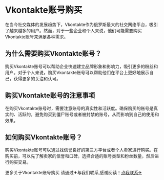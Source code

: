 # Vkontakte账号购买

在当今社交媒体的发展趋势下，Vkontakte作为俄罗斯最大的社交网络平台，吸引了越来越多的用户。然而，对于一些企业和个人来说，他们可能需要购买Vkontakte账号来满足各种需求。

## 为什么需要购买Vkontakte账号？

购买Vkontakte账号可以帮助企业快速建立品牌形象和影响力，吸引更多的粉丝和用户。对于个人来说，购买Vkontakte账号可以帮助他们在平台上更好地展示自己，获得更多的关注和认可。

## 购买Vkontakte账号的注意事项

在购买Vkontakte账号时，需要注意账号的真实性和活跃度。确保购买的账号是真实的、活跃的，避免购买到僵尸账号或者被封禁的账号，从而影响到自己的使用和效果。

## 如何购买Vkontakte账号？

购买Vkontakte账号可以通过找信誉良好的第三方平台或者个人卖家进行购买。在购买前，可以先了解卖家的信誉和口碑，选择合适的账号类型和粉丝数量，然后进行购买交易。

更多关于Vkontakte账号购买 请通过✈与我们联系,感谢阅读！[点我联系✈](https://u.G208.com)